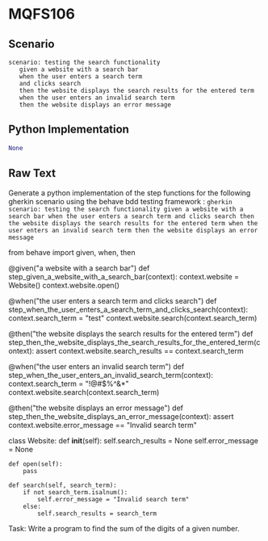 # MQFS106
## Scenario
```gherkin
scenario: testing the search functionality 
   given a website with a search bar 
   when the user enters a search term 
   and clicks search 
   then the website displays the search results for the entered term 
   when the user enters an invalid search term 
   then the website displays an error message
```


## Python Implementation
```python
None
```


## Raw Text
Generate a python implementation of the step functions for the following gherkin scenario using the behave bdd testing framework : ```gherkin scenario: testing the search functionality given a website with a search bar when the user enters a search term and clicks search then the website displays the search results for the entered term when the user enters an invalid search term then the website displays an error message ```



from behave import given, when, then

@given("a website with a search bar")
def step_given_a_website_with_a_search_bar(context):
    context.website = Website()
    context.website.open()

@when("the user enters a search term and clicks search")
def step_when_the_user_enters_a_search_term_and_clicks_search(context):
    context.search_term = "test"
    context.website.search(context.search_term)

@then("the website displays the search results for the entered term")
def step_then_the_website_displays_the_search_results_for_the_entered_term(context):
    assert context.website.search_results == context.search_term

@when("the user enters an invalid search term")
def step_when_the_user_enters_an_invalid_search_term(context):
    context.search_term = "!@#$%^&*"
    context.website.search(context.search_term)

@then("the website displays an error message")
def step_then_the_website_displays_an_error_message(context):
    assert context.website.error_message == "Invalid search term"


class Website:
    def __init__(self):
        self.search_results = None
        self.error_message = None

    def open(self):
        pass

    def search(self, search_term):
        if not search_term.isalnum():
            self.error_message = "Invalid search term"
        else:
            self.search_results = search_term


Task: Write a program to find the sum of the digits of a given number.
